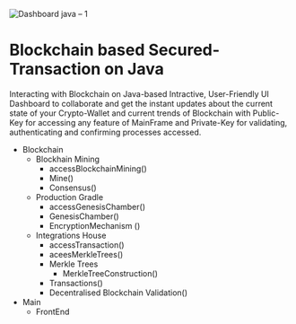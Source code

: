 ![Dashboard java – 1](https://user-images.githubusercontent.com/53647573/81779583-9df12d00-9512-11ea-993d-f80727bbe77f.png)

# Blockchain based Secured-Transaction on Java

Interacting with Blockchain on Java-based Intractive, User-Friendly UI Dashboard to collaborate and get the instant updates about the current state of your Crypto-Wallet and current trends of Blockchain with Public-Key for accessing any feature of MainFrame and Private-Key for validating, authenticating and confirming processes accessed.
- Blockchain
  - Blockhain Mining
    - accessBlockchainMining()
    - Mine()
    - Consensus()
  - Production Gradle
    - accessGenesisChamber()
    - GenesisChamber()
    - EncryptionMechanism ()
  - Integrations House
    - accessTransaction()
    - aceesMerkleTrees()
    - Merkle Trees
      - MerkleTreeConstruction()
    - Transactions()
    - Decentralised Blockchain Validation()
- Main
  - FrontEnd
